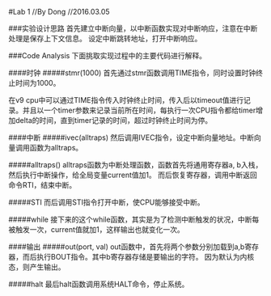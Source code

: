 #Lab 1
//By Dong
//2016.03.05

###实验设计思路
首先建立中断向量，以中断函数实现对中断响应，注意在中断处理是保存上下文信息。
设定中断跳转地址，打开中断响应。

###Code Analysis
下面挑取实现过程中的主要代码进行解释。

####时钟
#####stmr(1000)
首先通过stmr函数调用TIME指令，同时设置时钟终止时间为1000。

在v9 cpu中可以通过TIME指令传入时钟终止时间，传入后以timeout值进行记录。并且以一个timer参数来记录当前所在时间，每执行一次CPU指令都给timer增加delta的时间，直到timer记录的时间，超过时钟终止时间为停。

####中断
#####ivec(alltraps)
然后调用IVEC指令，设定中断向量地址。中断向量调用函数为alltraps。

#####alltraps()
alltraps函数为中断处理函数，函数首先将通用寄存器a, b入栈，然后执行中断操作，给全局变量current值加1。
而后恢复寄存器，调用中断返回命令RTI，结束中断。

#####STI
而后调用STI指令打开中断，使CPU能够接受中断。

#####while
接下来的这个while函数，其实是为了检测中断触发的状况，中断每被触发一次，current值就加1，这样输出也就变化一次。

####输出
#####out(port, val)
out函数中，首先将两个参数分别加载到a,b寄存器，而后执行BOUT指令。其中b寄存器存储是要输出的字符。
因为默认为内核态，则产生输出。

#####halt
最后halt函数调用系统HALT命令，停止系统。

